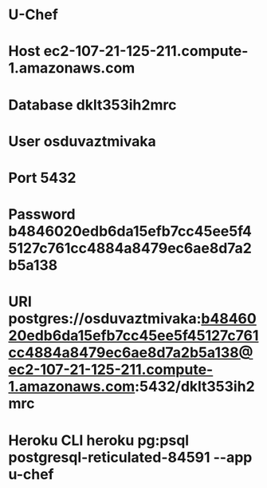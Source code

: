 # U-Chef

# Host ec2-107-21-125-211.compute-1.amazonaws.com
# Database dklt353ih2mrc
# User osduvaztmivaka
# Port 5432
# Password b4846020edb6da15efb7cc45ee5f45127c761cc4884a8479ec6ae8d7a2b5a138
# URI postgres://osduvaztmivaka:b4846020edb6da15efb7cc45ee5f45127c761cc4884a8479ec6ae8d7a2b5a138@ec2-107-21-125-211.compute-1.amazonaws.com:5432/dklt353ih2mrc
# Heroku CLI heroku pg:psql postgresql-reticulated-84591 --app u-chef
